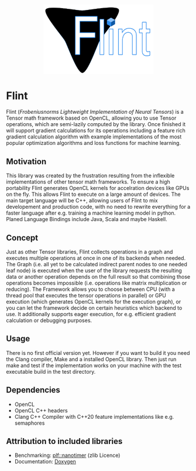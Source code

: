 <div align="center">
<img src="https://github.com/Frobeniusnorm/Flint/blob/main/flint.png" width="300">
</div>

# Flint
Flint (_Frobeniusnorms Lightweight Implementation of Neural Tensors_) is a Tensor math framework based on OpenCL, allowing you to use Tensor operations, which are semi-lazily computed by the library. Once finished it will support gradient calculations for its operations including a feature rich gradient calculation algorithm with example implementations of the most popular optimization algorithms and loss functions for machine learning.

## Motivation ##
This library was created by the frustration resulting from the inflexible implementations of other tensor math frameworks. To ensure a high portability Flint generates OpenCL kernels for accelration devices like GPUs on the fly.
This allows Flint to execute on a large amount of devices. The main target language will be C++, allowing users of Flint to mix developement and production code, with no need to rewrite everything for a faster language after e.g. training a machine learning model in python.
Planed Language Bindings include Java, Scala and maybe Haskell.

## Concept ##
Just as other Tensor libraries, Flint collects operations in a graph and executes multiple operations at once in one of its backends when needed.
The Graph (i.e. all yet to be calculated indirect parent nodes to one needed leaf node) is executed when the user of the library requests the resulting data or another operation depends on the full result so that combining those operations becomes impossible (i.e. operations like matrix multiplication or reducing). The Framework allows you to choose between CPU (with a thread pool that executes the tensor operations in parallel) or GPU execution (which generates OpenCL kernels for the execution graph), or you can let the framework decide on certain heuristics which backend to use. It additionally supports eager execution, for e.g. efficient gradient calculation or debugging purposes.

## Usage ##
There is no first official version yet. However if you want to build it you need the Clang compiler, Make and a installed OpenCL library. Then just run make and test if the implementation works on your machine with the test executable build in the test directory.

## Dependencies ##
- OpenCL
- OpenCL C++ headers
- Clang C++ Compiler with C++20 feature implementations like e.g. semaphores

## Attribution to included libraries ##
- Benchmarking: [plf::nanotimer](https://github.com/mattreecebentley/plf_nanotimer) (zlib Licence)
- Documentation: [Doxygen](https://github.com/doxygen/doxygen)
